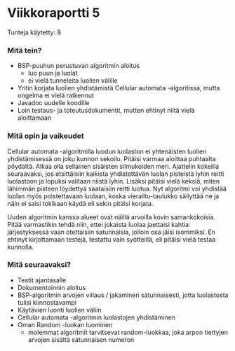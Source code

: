 # Viikkoraportti 5
Tunteja käytetty: 8

### Mitä tein?

- BSP-puuhun perustuvan algoritmin aloitus
  - luo puun ja luolat
  - ei vielä tunneleita luolien välille
- Yritin korjata luolien yhdistämistä Cellular automata -algoritissa, mutta ongelma ei vielä ratkennut
- Javadoc uudelle koodille
- Loin testaus- ja toteutusdokumentit, mutten ehtinyt niitä vielä aloittamaan
    
### Mitä opin ja vaikeudet

Cellular automata -algoritmilla luodun luolaston ei yhtenäisten luolien yhdistämisessä on joku kunnon sekoilu. Pitäisi varmaa aloittaa puhtaalta pöydältä. 
Alkaa olla sellainen sisäisten silmukoiden meri. Ajattelin kokeilla seuraavaksi, jos etsittäisiin kaikista yhdistettävän luolan pisteistä lyhin reitti luolastoon 
ja lopuksi valitaan niistä lyhin. Lisäksi pitäisi vielä keksiä, miten lähimmän pisteen löydettyä saataisiin reitti luotua. Nyt algoritmi voi yhdistää luolan myös 
poistettavaan luolaan, koska vierailtu-taulukko säilyttää ne ja näin ei saisi tokikaan käydä eli sekin pitäisi korjata.

Uuden algoritmin kanssa alueet ovat näillä arvoilla kovin samankokoisia. Pitää varmastikin tehdä niin, ettei jokaista luolaa jaettaisi kahtia järjestyksessä vaan 
otettaisiin satunnaisia, jolloin osa jäisi isommiksi. En ehtinyt kirjottamaan testejä, testattu vain syötteillä, eli pitäisi vielä testaa kunnolla.

### Mitä seuraavaksi?

- Testit ajantasalle
- Dokumentoinnin aloitus
- BSP-algoritmin arvojen viilaus / jakaminen satunnaisesti, jotta luolastosta tulisi kiinnostavampi
- Käytävien luonti luolien väliin
- Cellular automata -algoritmin luolastojen yhdistäminen
- Oman Random -luokan luominen
  - molemmat algoritmit tarvitsevat random-luokkaa, joka arpoo tiettyjen arvojen sisältä satunnaisen numeron
